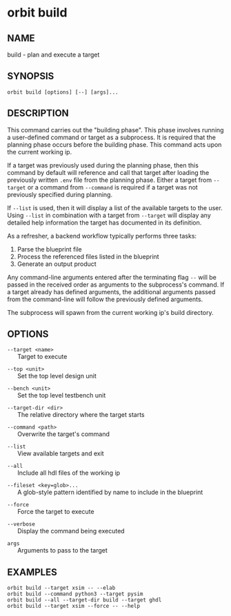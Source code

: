 # __orbit build__

## __NAME__

build - plan and execute a target

## __SYNOPSIS__

```
orbit build [options] [--] [args]...
```

## __DESCRIPTION__

This command carries out the "building phase". This phase involves running a
user-defined command or target as a subprocess. It is required that the
planning phase occurs before the building phase. This command acts upon the 
current working ip.

If a target was previously used during the planning phase, then this command
by default will reference and call that target after loading the previously
written `.env` file from the planning phase. Either a target from `--target` 
or a command from `--command` is required if a target was not previously
specified during planning.

If `--list` is used, then it will display a list of the available targets to
the user. Using `--list` in combination with a target from `--target` will
display any detailed help information the target has documented in its 
definition.

As a refresher, a backend workflow typically performs three tasks:  
   1. Parse the blueprint file  
   2. Process the referenced files listed in the blueprint  
   3. Generate an output product 

Any command-line arguments entered after the terminating flag `--` will be
passed in the received order as arguments to the subprocess's command. If a target already
has defined arguments, the additional arguments passed from the command-line
will follow the previously defined arguments.

The subprocess will spawn from the current working ip's build directory.

## __OPTIONS__

`--target <name>`  
      Target to execute

`--top <unit>`  
      Set the top level design unit

`--bench <unit>`  
      Set the top level testbench unit

`--target-dir <dir>`  
      The relative directory where the target starts

`--command <path>`  
      Overwrite the target's command

`--list`  
      View available targets and exit

`--all`  
      Include all hdl files of the working ip

`--fileset <key=glob>...`  
      A glob-style pattern identified by name to include in the blueprint

`--force`  
      Force the target to execute 

`--verbose`  
      Display the command being executed

`args`  
      Arguments to pass to the target

## __EXAMPLES__

```
orbit build --target xsim -- --elab
orbit build --command python3 --target pysim
orbit build --all --target-dir build --target ghdl
orbit build --target xsim --force -- --help
```

